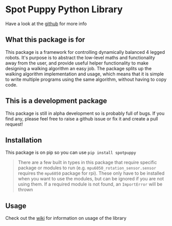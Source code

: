 # Spot Puppy Python Library
Have a look at the [github](https://github.com/JoshPattman/spotpuppy) for more info
## What this package is for
This package is a framework for controlling dynamically balanced 4 legged robots. It's purpose is to abstract the low-level maths and functionality away from the user, and provide useful helper functionality to make designing a walking algorithm an easy job. The package splits up the walking algorithm implementation and usage, which means that it is simple to write multiple programs using the same algorithm, without having to copy code.
## This is a development package
This package is still in alpha development so is probably full of bugs. If you find any, please feel free to raise a github issue or fix it and create a pull request!
## Installation
This package is on pip so you can use `pip install spotpuppy`
> There are a few built in types in this package that require specific package or modules to run (e.g. `mpu6050_rotation_sensor.sensor` requires the `mpu6050` package for rpi). These only have to be installed when you want to use the modules, but can be ignored if you are not using them. If a required module is not found, an `ImportError` will be thrown
## Usage
Check out the [wiki](https://github.com/JoshPattman/spotpuppy/wiki) for information on usage of the library
